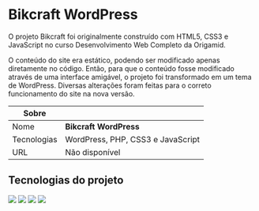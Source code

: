 # Bikcraft WordPress

O projeto Bikcraft foi originalmente construído com HTML5, CSS3 e JavaScript no curso Desenvolvimento Web Completo da Origamid.

O conteúdo do site era estático, podendo ser modificado apenas diretamente no código. Então, para que o conteúdo fosse modificado através de uma interface amigável, o projeto foi transformado em um tema de WordPress. Diversas alterações foram feitas para o correto funcionamento do site na nova versão.

| Sobre       |                                   |
| ----------- | --------------------------------- |
| Nome        | **Bikcraft WordPress**            |
| Tecnologias | WordPress, PHP, CSS3 e JavaScript |
| URL         | Não disponível                    |

## Tecnologias do projeto

<div>
  <img src="https://img.shields.io/badge/wordpress-fff?style=for-the-badge&logo=wordpress&logoColor=207196">
  <img src="https://img.shields.io/badge/PHP-7377ad?style=for-the-badge&logo=php&logoColor=white">
  <img src="https://img.shields.io/badge/CSS3-1572B6?style=for-the-badge&logo=css3&logoColor=white">
  <img src="https://img.shields.io/badge/JavaScript-F7DF1E?style=for-the-badge&logo=javascript&logoColor=black">
</div>
